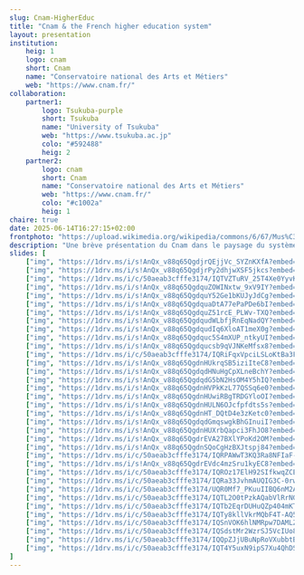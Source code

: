 ```yaml
---
slug: Cnam-HigherEduc
title: "Cnam & the French higher education system"
layout: presentation
institution:
    heig: 1
    logo: cnam
    short: Cnam
    name: "Conservatoire national des Arts et Métiers"
    web: "https://www.cnam.fr/"
collaboration:
    partner1:
        logo: Tsukuba-purple
        short: Tsukuba
        name: "University of Tsukuba"
        web: "https://www.tsukuba.ac.jp"
        colo: "#592488"
        heig: 2
    partner2:
        logo: cnam
        short: Cnam
        name: "Conservatoire national des Arts et Métiers"
        web: "https://www.cnam.fr/"
        colo: "#c1002a"
        heig: 1
chaire: true
date: 2025-06-14T16:27:15+02:00
frontphoto: "https://upload.wikimedia.org/wikipedia/commons/6/67/Mus%C3%A9e_du_Conservatoire_national_des_Arts_et_M%C3%A9tiers_-_panoramio.jpg"
description: "Une brève présentation du Cnam dans le paysage du système français de l'enseignement supérieur."
slides: [
    ["img", "https://1drv.ms/i/s!AnQx_v88q65QgdjrQEjjVc_SYZnKXfA?embed=1", "Pres_Tsukuba2025"],
    ["img", "https://1drv.ms/i/s!AnQx_v88q65QgdjrPy2dhjwXSF5jkcs?embed=1", "Pres_tsukuba2025_Plan"],
    ["img", "https://1drv.ms/i/c/50aeab3cfffe3174/IQTVZTuRV_25T4Xe0YyvKnbiAR6Z5LqARJRBqeZHUGoJnfM?embed=1", "PLevy_0"],
    ["img", "https://1drv.ms/i/s!AnQx_v88q65QgdquZOWINxtw_9xV9IY?embed=1", "PLevy_UTC-Eng"],
    ["img", "https://1drv.ms/i/s!AnQx_v88q65QgdquY52Ge1bKUJyJdCg?embed=1", "PLevy_DKT"],
    ["img", "https://1drv.ms/i/s!AnQx_v88q65QgdquaDtA77ePaPDe6bI?embed=1", "titlePLevy_Tsukuba-PhD"],
    ["img", "https://1drv.ms/i/s!AnQx_v88q65QgdquZ51rcE_PLWv-TXQ?embed=1", "PLevy_Tsukuba-PostDoc"],
    ["img", "https://1drv.ms/i/s!AnQx_v88q65QgdqudWLbfjRnEqNadQY?embed=1", "titlePLevy_ChibaU"],
    ["img", "https://1drv.ms/i/s!AnQx_v88q65QgdqudIq6XloAT1meX0g?embed=1", "PLevy_TUe"],
    ["img", "https://1drv.ms/i/s!AnQx_v88q65Qgdquc5S4mXUP_ntkyUI?embed=1", "PLevy_UTC-HDR"],
    ["img", "https://1drv.ms/i/s!AnQx_v88q65Qgdqucsb9qVJNKeMfsx8?embed=1", "titlePLevy_Cnam-PRCM"],
    ["img", "https://1drv.ms/i/c/50aeab3cfffe3174/IQRiFqxVpciLSLoKtBa3F5wrAWZOdzDyEmUjrUPcTb8Ma1c?embed=1", "Cnam_title_jp"],
    ["img", "https://1drv.ms/i/s!AnQx_v88q65QgdnHUkrqSB5iziIteC8?embed=1", "Cnam"],
    ["img", "https://1drv.ms/i/s!AnQx_v88q65QgdqdHNuHgCpXLneBchY?embed=1", "Cnam_history_1"],
    ["img", "https://1drv.ms/i/s!AnQx_v88q65QgdqdG5bN2HsOM4Y5hIQ?embed=1", "Cnam_missions"],
    ["img", "https://1drv.ms/i/s!AnQx_v88q65QgdnHVPkKzL77QSSq6e0?embed=1", "Cnam_birdview"],
    ["img", "https://1drv.ms/i/s!AnQx_v88q65QgdnHUwiRBgTRDGYloOI?embed=1", "Cnam_birdview-tagged"],
    ["img", "https://1drv.ms/i/s!AnQx_v88q65QgdnHULN6OJcfpfdts5s?embed=1", "Cnam_global"],
    ["img", "https://1drv.ms/i/s!AnQx_v88q65QgdnHT_DQtD4e3zKetc0?embed=1", "Cnam_EPNs"],
    ["img", "https://1drv.ms/i/s!AnQx_v88q65QgdqdGmqswgkBhGInuiI?embed=1", "Cnam_Labs"],
    ["img", "https://1drv.ms/i/s!AnQx_v88q65QgdnHUXrbQapci3FhJO8?embed=1", "Cnam_Photos"],
    ["img", "https://1drv.ms/i/s!AnQx_v88q65QgdrEVA27BXlYPoKd2OM?embed=1", "FrEduc_title_0"],
    ["img", "https://1drv.ms/i/s!AnQx_v88q65QgdnSQoCgHzBXJtspj84?embed=1", "FrEduc_global"],
    ["img", "https://1drv.ms/i/c/50aeab3cfffe3174/IQRPAWwT3KQ3Ra8NFIaF-K5-ATBVyarKCu5HwPKju26-R-I?embed=1", "Cnam_diploma"],
    ["img", "https://1drv.ms/i/s!AnQx_v88q65QgdrEVdc4mzSru1kyEC8?embed=1", "FrEduc_continuous-education_0"],
    ["img", "https://1drv.ms/i/c/50aeab3cfffe3174/IQROz17ElH92SIfkwqZCEQvsAYKP-iLdtKv53TVIXrI7mg4?embed=1", "Chaire_intro"],
    ["img", "https://1drv.ms/i/c/50aeab3cfffe3174/IQRa33JvhmAUQIG3C-0rwdMEAVC2nL__gnEcGf7mIIWmV4k?embed=1", "Chaire_front"],
    ["img", "https://1drv.ms/i/c/50aeab3cfffe3174/UQR0Mf7_PKuuIIBQ6nM2AAAAAIw91Uet647YJWo?embed=1", "Chaire_Cnam-2"],
    ["img", "https://1drv.ms/i/c/50aeab3cfffe3174/IQTL2O0tPzkAQabVlRrNGVwMAfx8dLSXVxbWc1Jz9jjoKg8?embed=1", "Cnam_DNMADe-DSAA"],
    ["img", "https://1drv.ms/i/c/50aeab3cfffe3174/IQTb2EqrDUHuQZp404mKTqa2AQo-gkvdMAUpt5lBOIcVPFo?embed=1", "Cnam_master-design"],
    ["img", "https://1drv.ms/i/c/50aeab3cfffe3174/IQTy8kllVkrMQbF4T-AQ5kRXAWsWymdieby97JK-6gHDgr0?embed=1", "Cnam_design-projects"],
    ["img", "https://1drv.ms/i/c/50aeab3cfffe3174/IQSnVOK6hlNMRpw7DAMLZGYaAYC8bYHKiCd49mw4tQ5yNQc?embed=1", "TP_intro"],
    ["img", "https://1drv.ms/i/c/50aeab3cfffe3174/IQSdstMr2WzrSJ5VcIUo8zyIAeI025J_gxgZEuT6Di2Qjro?embed=1", "TP_global_0"],
    ["img", "https://1drv.ms/i/c/50aeab3cfffe3174/IQQpZJjUBuNpRoVXubbtB18YAfp96tNnOXWzw2OifTQYpF4?embed=1", "TP_global_PhDs"],
    ["img", "https://1drv.ms/i/c/50aeab3cfffe3174/IQT4Y5uxN9ipS7Xu4QhDSnmRAU6fs-IKNNDVEkui2ovrtkc?embed=1", "_End"]
]
---
```

